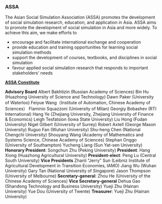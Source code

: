 ### ASSA

The Asian Social Simulation Association (ASSA) promotes the development of social simulation research, education, and application in Asia.
ASSA aims to promote the development of social simulation in Asia and more widely. To achieve this aim, we make efforts to

- encourage and facilitate international exchange and cooperation
- provide education and training opportunities for learning social simulation methods
- support the development of courses, textbooks, and disciplines in social simulation
- favour applied social simulation research that responds to important stakeholders' needs

[**ASSA Constitute**](/ASSA/constitute)

**Advisory Board**
Albert Bakhtizin (Russian Academy of Sciences)
Bin Hu (Huazhong University of Science and Technology)
Dawn Paker (University of Waterloo)
Feiyue Wang（Institute of Automation, Chinese Academy of Sciences）
Flaminio Squazzoni (University of Milan)
Georgiy Bobashev (RTI International)
Hang Ye (Zhejiang University, Zhejiang University of Finance & Economics)
Leigh Tesfatsion (Iowa State University)
Liu Hong (Fudan University)
Nigel Gilbert (University of Surrey)
Robert Axtell (George Mason University)
Ruguo Fan (Wuhan University)
Shu-heng Chen (National Chengchi University)
Shouyang Wang (Academy of Mathematics and Systems Science, Chinese Academy of Sciences)
Stephan Onggo (University of Southampton)
Yucheng Liang (Sun Yat-sen University)
**Honorary President**: Songchun Zhu (Peking University)
**President**: Hang Xiong (Huazhong Agricultural University)
**President-elect**: Peng Lu (Central South University)
**Vice Presidents**
Zhanli "Jerry" Sun (Leibniz Institute of Agricultural Development in Transition Economies, IAMO)
Jiang Wu (Wuhan University)
Gary Tan (National University of Singapore)
Jason Thompson (University of Melbourne)
**Secretary-general**: Zhou He (University of the Chinese Academy of Sciences)
**Vice Secretary-general**
Dehua Gao (Shandong Technology and Business University)
Yueji Zhu (Hainan University)
Yue Dou (University of Twente)
**Treasurer**: Yueji Zhu (Hainan University)

